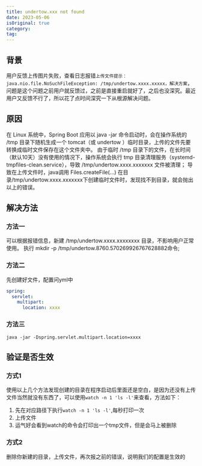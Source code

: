 ```yaml
---
title: undertow.xxx not found
date: 2023-05-06
isOriginal: true
category: 
tag: 
---
```



## 背景

用户反馈上传图片失败，查看日志报错`上传文件提示：java.nio.file.NoSuchFileException: /tmp/undertow.xxxx.xxxxx，解决方案`，问题是这个问题之前用户就反馈过，之前是直接重启就好了，之后也没深究。最近用户又反馈不行了，所以花了点时间深究一下从根源解决问题。

## 原因

在 Linux 系统中，Spring Boot 应用以 java -jar 命令启动时，会在操作系统的 /tmp 目录下随机生成一个 tomcat（或 undertow ）临时目录，上传的文件先要转换成临时文件保存在这个文件夹中。
由于临时 /tmp 目录下的文件，在长时间（默认10天）没有使用的情况下，操作系统会执行 tmp 目录清理服务（systemd-tmpfiles-clean.service），导致 /tmp/undertow.xxxx.xxxxxxx 文件被清理；
导致在上传文件时，java调用 Files.createFile(…) 在目录/tmp/undertow.xxxx.xxxxxxx下创建临时文件时，发现找不到目录，就会抛出以上的错误。

## 解决方法

### 方法一

可以根据报错信息，新建 /tmp/undertow.xxxx.xxxxxxxx 目录，不影响用户正常使用。
执行 mkdir -p /tmp/undertow.8760.570269926767628882命令;

### 方法二

先创建好文件，配置问yml中

```yml
spring:
  servlet:
    multipart:
      location: xxxx
```

### 方法三

`java -jar -Dspring.servlet.multipart.location=xxxx`

## 验证是否生效

### 方式1

使用以上几个方法发现创建的目录在程序启动后里面还是空白，是因为还没有上传文件当然就没有东西了，可以使用`watch -n 1 'ls -l'`来查看，方法如下：

1. 先在对应路径下执行`watch -n 1 'ls -l'`,每秒打印一次
2. 上传文件
3. 运气好会看到watch的命令会打印出一个tmp文件，但是会马上被删除

### 方式2

删除你新建的目录，上传文件，再次报之前的错误，说明我们的配置是生效的